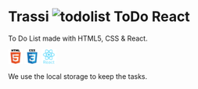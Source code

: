 # Trassi <img src="https://icon-library.com/images/todo-list-icon/todo-list-icon-18.jpg" alt="todolist" width="40" height="40"/> ToDo React

To Do List made with HTML5, CSS & React. 
<p>
<img src="https://raw.githubusercontent.com/devicons/devicon/master/icons/html5/html5-original-wordmark.svg" alt="html5" width="30" height="30"/>
<img src="https://raw.githubusercontent.com/devicons/devicon/master/icons/css3/css3-original-wordmark.svg" alt="css3" width="30" height="30"/>
<img src="https://raw.githubusercontent.com/devicons/devicon/master/icons/react/react-original-wordmark.svg" alt="react" width="30" height="30"/>
</p>

We use the local storage to keep the tasks.

